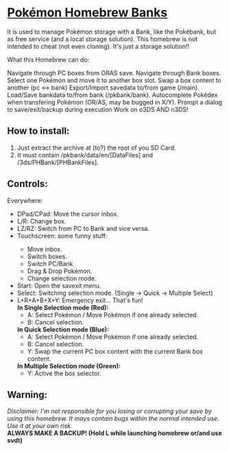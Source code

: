 
# [Pokémon Homebrew Bank​s](https://gbatemp.net/threads/wip-phbank-pok%C3%A9mon-homebrew-bank.398718/)


It is used to manage Pokémon storage with a Bank, like the Pokébank, but as free service (and a local storage solution).
This homebrew is not intended to cheat (not even cloning). It's just a storage solution!!

What this Homebrew can do:

Navigate through PC boxes from ORAS save.
Navigate through Bank boxes.
Select one Pokémon and move it to another box slot.
Swap a box content to another (pc <-> bank)
Export/Import savedata to/from game (/main).
Load/Save bankdata to/from bank (/pkbank/bank).
Autocomplete Pokédex when transfering Pokémon (OR/AS, may be bugged in X/Y).
Prompt a dialog to save/exit/backup during execution
Work on o3DS AND n3DS!

## How to install:
<ol>
  <li>Just extract the archive at (to?) the root of you SD Card.</li>
  <li>It must contain /pkbank/data/en/[DataFiles] and /3ds/PHBank/[PHBankFiles].</li>
</ol>

## Controls:

Everywhere:​
  <ul>
    <li>DPad/CPad: Move the cursor inbox.</li>
    <li>L/R: Change box.</li>
    <li>LZ/RZ: Switch from PC to Bank and vice versa.</li>
    <li>Touchscreen: some funny stuff:</li>
    <ul>
      <li>Move inbox.</li>
      <li>Switch boxes.</li>
      <li>Switch PC/Bank.</li>
      <li>Drag & Drop Pokémon.</li>
      <li>Change selection mode.</li>
    </ul>
    <li>Start: Open the savexit menu.
    <li>Select: Switching selection mode. (Single -> Quick -> Multiple Select)
    <li>L+R+A+B+X+Y: Emergency exit... That's fun!
    <br>
    <b>In Single Selection mode (Red):​</b>
    <ul>
      <li>A: Select Pokémon / Move Pokémon if one already selected.
      <li>B: Cancel selection.
    </ul>
    <b>In Quick Selection mode (Blue):​</b>
    <ul>
      <li>A: Select Pokémon / Move Pokémon if one already selected.
      <li>B: Cancel selection.
      <li>Y: Swap the current PC box content with the current Bank box content.
    </ul>
    <b>In Multiple Selection mode (Green):​</b>
    <ul>
      <li>Y: Active the box selector.
    </ul>
  </ul>

## Warning:

<i>Disclaimer: I'm not responsible for you losing or corrupting your save by using this homebrew. It mays contain bugs within the normal intended use. Use it at your own risk. </i>
<br>
<b>ALWAYS MAKE A BACKUP! (Hold L while launching homebrew or/and use svdt) </b>
